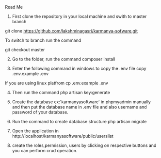 Read Me
1. First clone the repository in your local machine and swith to master branch

git clone https://github.com/lakshminagasri/karmanya-sofware.git

To switch to branch run the command

git checkout master

2. Go to the folder, run the command
composer install

3. Enter the following command in windows to copy the .env file
copy .env.example .env

If you are using linux platfrom
cp .env.example .env

4. Then run the command
php artisan key:generate

5. Create the database ex:'karmanyasoftware' in phpmyadmin manually and then put the database name in .env file and also username and password of your database.

6. Run the command to create database structure
 php artisan migrate 

7. Open the application in http://localhost/karmanyasoftware/public/userslist

8. create the roles,permission, users by clicking on respective buttons and you can perform crud operation.




